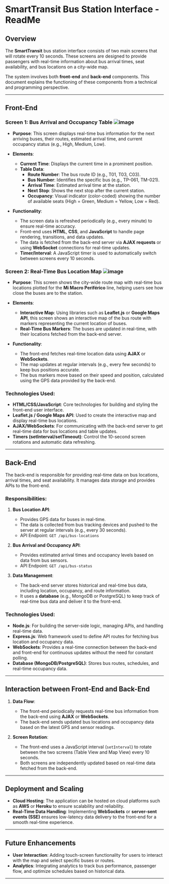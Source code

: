 # SmartTransit Bus Station Interface - ReadMe

## Overview
The **SmartTransit** bus station interface consists of two main screens that will rotate every 10 seconds. These screens are designed to provide passengers with real-time information about bus arrival times, seat availability, and bus locations on a city-wide map.

The system involves both **front-end** and **back-end** components. This document explains the functioning of these components from a technical and programming perspective.

---

## Front-End

### Screen 1: Bus Arrival and Occupancy Table ![image](https://github.com/user-attachments/assets/696a11c6-e64b-4f29-8883-2aaf9bd9b26b)

- **Purpose**: This screen displays real-time bus information for the next arriving buses, their routes, estimated arrival time, and current occupancy status (e.g., High, Medium, Low).
- **Elements**:
  - **Current Time**: Displays the current time in a prominent position.
  - **Table Data**:
    - **Route Number**: The bus route ID (e.g., T01, T03, C03).
    - **Bus Number**: Identifies the specific bus (e.g., TP-061, TM-021).
    - **Arrival Time**: Estimated arrival time at the station.
    - **Next Stop**: Shows the next stop after the current station.
    - **Occupancy**: Visual indicator (color-coded) showing the number of available seats (High = Green, Medium = Yellow, Low = Red).
    
- **Functionality**:
  - The screen data is refreshed periodically (e.g., every minute) to ensure real-time accuracy.
  - Front-end uses **HTML**, **CSS**, and **JavaScript** to handle page rendering, transitions, and data updates.
  - The data is fetched from the back-end server via **AJAX requests** or using **WebSocket** connections for real-time updates.
  - **Timer/Interval**: A JavaScript timer is used to automatically switch between screens every 10 seconds.

### Screen 2: Real-Time Bus Location Map ![image](https://github.com/user-attachments/assets/a1d83087-7772-489f-afca-c9537c717abd)

- **Purpose**: This screen shows the city-wide route map with real-time bus locations plotted for the **Mi Macro Periférico** line, helping users see how close the buses are to the station.
- **Elements**:
  - **Interactive Map**: Using libraries such as **Leaflet.js** or **Google Maps API**, this screen shows an interactive map of the bus route with markers representing the current location of buses.
  - **Real-Time Bus Markers**: The buses are updated in real-time, with their locations fetched from the back-end server.
  
- **Functionality**:
  - The front-end fetches real-time location data using **AJAX** or **WebSockets**.
  - The map updates at regular intervals (e.g., every few seconds) to keep bus positions accurate.
  - The bus markers move based on their speed and position, calculated using the GPS data provided by the back-end.

### Technologies Used:
- **HTML/CSS/JavaScript**: Core technologies for building and styling the front-end user interface.
- **Leaflet.js / Google Maps API**: Used to create the interactive map and display real-time bus locations.
- **AJAX/WebSockets**: For communicating with the back-end server to get real-time data for bus locations and table updates.
- **Timers (setInterval/setTimeout)**: Control the 10-second screen rotations and automatic data refreshing.

---
## Back-End

The back-end is responsible for providing real-time data on bus locations, arrival times, and seat availability. It manages data storage and provides APIs to the front-end.

### Responsibilities:
1. **Bus Location API**:
   - Provides GPS data for buses in real-time.
   - The data is collected from bus tracking devices and pushed to the server at regular intervals (e.g., every 30 seconds).
   - API Endpoint: `GET /api/bus-locations`

2. **Bus Arrival and Occupancy API**:
   - Provides estimated arrival times and occupancy levels based on data from bus sensors.
   - API Endpoint: `GET /api/bus-status`

3. **Data Management**:
   - The back-end server stores historical and real-time bus data, including location, occupancy, and route information.
   - It uses a **database** (e.g., MongoDB or PostgreSQL) to keep track of real-time bus data and deliver it to the front-end.

### Technologies Used:
- **Node.js**: For building the server-side logic, managing APIs, and handling real-time data.
- **Express.js**: Web framework used to define API routes for fetching bus location and occupancy data.
- **WebSockets**: Provides a real-time connection between the back-end and front-end for continuous updates without the need for constant polling.
- **Database (MongoDB/PostgreSQL)**: Stores bus routes, schedules, and real-time occupancy data.

---

## Interaction between Front-End and Back-End
1. **Data Flow**:
   - The front-end periodically requests real-time bus information from the back-end using **AJAX** or **WebSockets**.
   - The back-end sends updated bus locations and occupancy data based on the latest GPS and sensor readings.
   
2. **Screen Rotation**:
   - The front-end uses a JavaScript interval (`setInterval`) to rotate between the two screens (Table View and Map View) every 10 seconds.
   - Both screens are independently updated based on real-time data fetched from the back-end.

---

## Deployment and Scaling
- **Cloud Hosting**: The application can be hosted on cloud platforms such as **AWS** or **Heroku** to ensure scalability and reliability.
- **Real-Time Data Handling**: Implementing **WebSockets** or **server-sent events (SSE)** ensures low-latency data delivery to the front-end for a smooth real-time experience.

---

## Future Enhancements
- **User Interaction**: Adding touch-screen functionality for users to interact with the map and select specific buses or routes.
- **Analytics**: Integrating analytics to track bus performance, passenger flow, and optimize schedules based on historical data.

---
